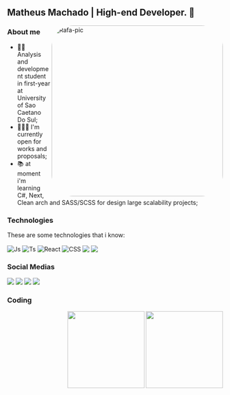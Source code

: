 ## Matheus Machado | High-end Developer. 👋

<img align="right" alt="Rafa-pic" width="400" style="border-radius:50px;" src="https://giffiles.alphacoders.com/112/112547.gif">

### About me


* 👨‍🎓  Analysis and development student in first-year at University of Sao Caetano Do Sul;
* 👩🏻‍💻 I'm currently open for works and proposals;
* 📚  at moment i'm learning C#, Next, Clean arch and SASS/SCSS for design large scalability projects;
  
### Technologies
  
  These are some technologies that i know:
<div style="display: inline_block">
  <img align="center" alt="Js" src="https://camo.githubusercontent.com/cf1a0ef083a2372d7f66b4691d5d25bfd8c098f42871e8da90edb1f32ed187c4/68747470733a2f2f696d672e736869656c64732e696f2f62616467652f2d4a6176615363726970742d626c61636b3f7374796c653d666c61742d737175617265266c6f676f3d6a617661736372697074">
  <img align="center" alt="Ts" src="https://camo.githubusercontent.com/44786ee82109a02ae6adb26b8b93aa5830f7e1bfc2a432dcc27da4088a37b288/68747470733a2f2f696d672e736869656c64732e696f2f62616467652f52656163742d3230323332413f7374796c653d666c61742d737175617265266c6f676f3d7265616374266c6f676f436f6c6f723d363144414642">
  <img align="center" alt="React" src="https://camo.githubusercontent.com/fbffce5072e2d8fa2600497790a35fd2b3b3514608bc6d899617b8d7acee1e60/68747470733a2f2f696d672e736869656c64732e696f2f62616467652f2d507974686f6e2d3030374143433f7374796c653d666c61742d737175617265266c6f676f3d707974686f6e266c6f676f436f6c6f723d7768697465">
  <img align="center" alt="CSS" src="https://camo.githubusercontent.com/314eb111abf9ce9bc943dace38c7a98b0edf22b6c9581330a8e24d0d33d85d86/68747470733a2f2f696d672e736869656c64732e696f2f62616467652f547970657363726970742532302d2532334633373632362e7376673f267374796c653d666c61742d737175617265266c6f676f3d54797065736372697074266c6f676f436f6c6f723d7768697465">
  <img align="center" src="https://camo.githubusercontent.com/0c3a16a22ae058cfe38a06dc9ea16404cf006409262f547c9ccfa3ec8b30f71e/68747470733a2f2f696d672e736869656c64732e696f2f62616467652f2d48544d4c352d4533344632363f7374796c653d666c61742d737175617265266c6f676f3d68746d6c35266c6f676f436f6c6f723d7768697465">
  <img align="center" src="https://camo.githubusercontent.com/7f73136d92799b19be179d1ed87b461120c35ed917c7d5ab59a7606209da7bd3/68747470733a2f2f696d672e736869656c64732e696f2f62616467652f457870726573732e6a732d3030303030303f7374796c653d666f722d7468652d6261646765266c6f676f3d65787072657373266c6f676f436f6c6f723d7768697465">
</div>
  
 
### Social Medias
<div>
  
  <a href="https://instagram.com/sanchez.jsx" target="_blank"><img src="https://img.shields.io/badge/-Instagram-%23E4405F?style=for-the-badge&logo=instagram&logoColor=white" target="_blank"></a>
 	<a href="https://www.twitch.tv/sxnchezlol" target="_blank"><img src="https://img.shields.io/badge/Twitch-9146FF?style=for-the-badge&logo=twitch&logoColor=white" target="_blank"></a>
  <a href = "matheus.machado@uscsonline.com.br"><img src="https://img.shields.io/badge/-Gmail-%23333?style=for-the-badge&logo=gmail&logoColor=white" target="_blank"></a>
  <a href="https://www.linkedin.com/in/matheus-machado-661941227" target="_blank"><img src="https://img.shields.io/badge/-LinkedIn-%230077B5?style=for-the-badge&logo=linkedin&logoColor=white" target="_blank"></a> 
 
</div>

### Coding

<div align="center">
  <img align="right" height="180" src="https://github-readme-stats.vercel.app/api?username=notsanchez&show_icons=true&theme=dark&include_all_commits=true"/>
  <img align="right" height="180" src="https://github-readme-stats.vercel.app/api/top-langs/?username=notsanchez&hide=html,css&layout=compact&langs_count=7&theme=dark"/>
</div>

